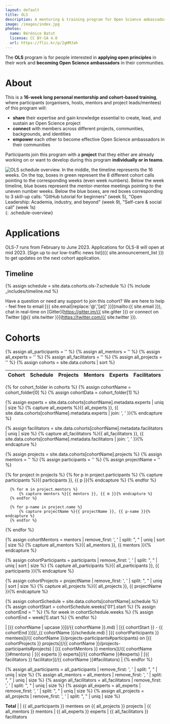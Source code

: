 ```yaml
---
layout: default
title: OLS
description: A mentoring & training program for Open Science ambassadors
image: /images/index.jpg
photos:
  name: Bérénice Batut
  license: CC BY-SA 4.0
  url: https://flic.kr/p/2gHMJah
---
```


The **OLS** program is for people interested in **applying open principles** in their work and **becoming Open Science ambassadors** in their communities.

# About

This is a **16-week long personal mentorship and cohort-based training**, where participants (organisers, hosts, mentors and project leads/mentees) of this program will:
- **share** their expertise and gain knowledge essential to create, lead, and sustain an Open Science project
- **connect** with members across different projects, communities, backgrounds, and identities
- **empower** each other to become effective Open Science ambassadors in their communities

Participants join this program with a **project** that they either are already working on or want to develop during this program **individually or in teams**.

![OLS schedule overview. In the middle, the timeline represents the 16 weeks. On the top, boxes in green represent the 8 different cohort calls pointing to the corresponding weeks (even week numbers). Below the week timeline, blue boxes represent the mentor-mentee meetings pointing to the uneven number weeks. Below the blue boxes, are red boxes corresponding to 3 skill-up calls: "GitHub tutorial for beginners" (week 5), "Open Leadership: Academia, industry, and beyond" (week 9), "Self-care & social call" (week 1s)](/images/schedule.png){: .schedule-overview}

# Applications

<!--[Apply via Open Review](https://openreview.net/group?id=openlifesci.org/Open_Life_Science/2023/Cohort_7){:.button .is-link .is-fullwidth}

*Please register on Open Review before January 13, 2023 to allow activation of your Open Review profile as described in the [OLS-7 application guidelines and templates](https://github.com/open-life-science/application-forms).*-->

OLS-7 runs from February to June 2023. Applications for OLS-8 will open at mid 2023. [Sign up to our low-traffic news list]({{ site.announcement_list }}) to get updates on the next cohort application.

## Timeline

{% assign schedule = site.data.cohorts.ols-7.schedule %}
{% include _includes/timeline.md %}

Have a question or need any support to join this cohort?
We are here to help - feel free to email [{{ site.email|replace:'@','[at]' }}](mailto:{{ site.email }}), chat in real-time on [Gitter](https://gitter.im/{{ site.gitter }}) or connect on Twitter [@{{ site.twitter }}](https://twitter.com/{{ site.twitter }}).

# Cohorts
{% assign all_participants = '' %}
{% assign all_mentors = '' %}
{% assign all_experts = '' %}
{% assign all_facilitators = '' %}
{% assign all_projects = '' %}
{% assign cohorts = site.data.cohorts | sort %}

<!--A table to summarise all cohorts data. It populates automatically from the loops-->
| Cohort | Schedule | Projects | Mentors | Experts | Facilitators |
| --- | --- | --- | --- | --- | --- |

<!--Loop through cohorts folder. Store the result of the first iteration as cohort name and 
the second iteration as the data contained in the cohort's files-->
{% for cohort_folder in cohorts %}
  {% assign cohortName = cohort_folder[0] %}
  {% assign cohortData = cohort_folder[1] %}

  <!--Extract a list of experts for the cohort, remove duplicates and calculate size-->
  {% assign experts = site.data.cohorts[cohortName].metadata.experts | uniq | size %}
  {% capture all_experts %}{{ all_experts }}, {{ site.data.cohorts[cohortName].metadata.experts | join: ', ' }}{% endcapture %}

  <!--Extract facilitators, remove duplicates and calculate size-->
  {% assign facilitators = site.data.cohorts[cohortName].metadata.facilitators | uniq | size %}
  {% capture all_facilitators %}{{ all_facilitators }}, {{ site.data.cohorts[cohortName].metadata.facilitators | join: ', ' }}{% endcapture %}

  <!--Loop through projects to retrieve mentors, participants and project names -->
  {% assign projects = site.data.cohorts[cohortName].projects %}
  {% assign mentors = '' %}
  {% assign participants = '' %}
  {% assign projectName = '' %}

  {% for project in projects %}
      {% for p in project.participants %}
          {% capture participants %}{{ participants }}, {{ p }}{% endcapture %}
      {% endfor %}

      {% for m in project.mentors %}
          {% capture mentors %}{{ mentors }}, {{ m }}{% endcapture %}
      {% endfor %}

      {% for p-name in project.name %}
          {% capture projectName %}{{ projectName }}, {{ p-name }}{% endcapture %}
      {% endfor %}
  {% endfor %}

  <!--Calculate the number of mentors, mentees and projects per cohort; store in separate variables-->
  {% assign cohortMentors = mentors | remove_first: ', ' | split: ", " | uniq | sort | size %}
  {% capture all_mentors %}{{ all_mentors }}, {{ mentors }}{% endcapture %}

  {% assign cohortParticipants = participants | remove_first: ', ' | split: ", " | uniq | sort | size %}
  {% capture all_participants %}{{ all_participants }}, {{ participants }}{% endcapture %}

  {% assign cohortProjects = projectName | remove_first: ', ' | split: ", " | uniq | sort | size %}
  {% capture all_projects %}{{ all_projects }}, {{ projectName }}{% endcapture %}

  <!--Extract the schedule (start and end dates) for each cohort-->
  {% assign cohortSchedule = site.data.cohorts[cohortName].schedule %}
  {% assign cohortStart = cohortSchedule.weeks['01'].start %}
  {% assign cohortEnd = '' %}
  {% for week in cohortSchedule.weeks %}
      {% assign cohortEnd = week[1].start %}
  {% endfor %}

| [{{ cohortName | upcase }}](/{{ cohortName }}.md) | [{{ cohortStart }} - {{ cohortEnd }}](/_{{ cohortName }}/schedule.md) | [{{ cohortParticipants }} mentees](/{{ cohortName }}/projects-participants#participants) on [{{ cohortProjects }} projects](/{{ cohortName }}/projects-participants#projects) | [{{ cohortMentors }} mentors](/{{ cohortName }}#mentors) | [{{ experts }} experts](/{{ cohortName }}#experts) | [{{ facilitators }} facilitator](/{{ cohortName }}#facilitators) |
{% endfor %}

<!--Calculate the total number of participants, mentors, facilitators, experts, projects for ALL cohorts-->
{% assign all_participants = all_participants | remove_first: ', ' | split: ", " | uniq | size %}
{% assign all_mentors = all_mentors | remove_first: ', ' | split: ", " | uniq | size %}
{% assign all_facilitators = all_facilitators | remove_first: ', ' | split: ", " | uniq | size %}
{% assign all_experts = all_experts | remove_first: ', ' | split: ", " | uniq | size %}
{% assign all_projects = all_projects | remove_first: ', ' | split: ", " | uniq | size %}

**Total** | | {{ all_participants }} mentees on {{ all_projects }} projects | {{ all_mentors }} mentors | {{ all_experts }} experts | {{ all_facilitators }} facilitators
